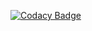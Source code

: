 [![Codacy Badge](https://app.codacy.com/project/badge/Grade/86fd62e99f89479c98d383bfe69a3fa2)](https://www.codacy.com/gh/Brayandres/CVDS-LAB-06/dashboard?utm_source=github.com&amp;utm_medium=referral&amp;utm_content=Brayandres/CVDS-LAB-06&amp;utm_campaign=Badge_Grade)

